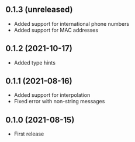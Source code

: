 ## 0.1.3 (unreleased)

- Added support for international phone numbers
- Added support for MAC addresses

## 0.1.2 (2021-10-17)

- Added type hints

## 0.1.1 (2021-08-16)

- Added support for interpolation
- Fixed error with non-string messages

## 0.1.0 (2021-08-15)

- First release
